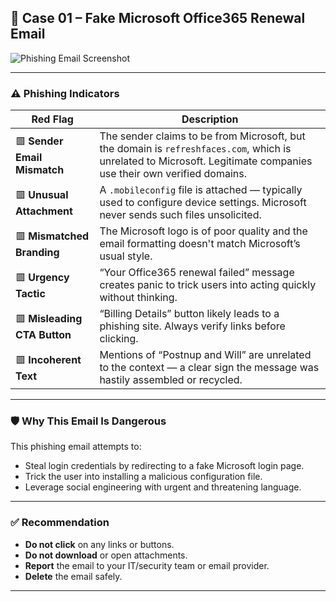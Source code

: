 ## 📧 Case 01 – Fake Microsoft Office365 Renewal Email

![Phishing Email Screenshot](/Phishing%20email%20analysis/Case%2001/Case1.png)

---

### ⚠️ Phishing Indicators

| Red Flag | Description |
|----------|-------------|
| 🟥 **Sender Email Mismatch** | The sender claims to be from Microsoft, but the domain is `refreshfaces.com`, which is unrelated to Microsoft. Legitimate companies use their own verified domains. |
| 🟥 **Unusual Attachment** | A `.mobileconfig` file is attached — typically used to configure device settings. Microsoft never sends such files unsolicited. |
| 🟥 **Mismatched Branding** | The Microsoft logo is of poor quality and the email formatting doesn't match Microsoft’s usual style. |
| 🟥 **Urgency Tactic** | “Your Office365 renewal failed” message creates panic to trick users into acting quickly without thinking. |
| 🟥 **Misleading CTA Button** | “Billing Details” button likely leads to a phishing site. Always verify links before clicking. |
| 🟥 **Incoherent Text** | Mentions of “Postnup and Will” are unrelated to the context — a clear sign the message was hastily assembled or recycled. |

---

### 🛡️ Why This Email Is Dangerous

This phishing email attempts to:
- Steal login credentials by redirecting to a fake Microsoft login page.
- Trick the user into installing a malicious configuration file.
- Leverage social engineering with urgent and threatening language.

---

### ✅ Recommendation

- **Do not click** on any links or buttons.
- **Do not download** or open attachments.
- **Report** the email to your IT/security team or email provider.
- **Delete** the email safely.

---
